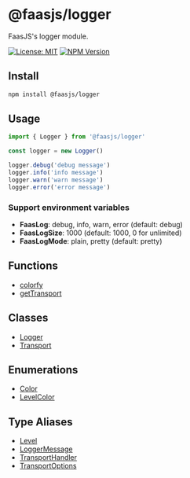# @faasjs/logger

FaasJS's logger module.

[![License: MIT](https://img.shields.io/npm/l/@faasjs/logger.svg)](https://github.com/faasjs/faasjs/blob/main/packages/logger/LICENSE)
[![NPM Version](https://img.shields.io/npm/v/@faasjs/logger.svg)](https://www.npmjs.com/package/@faasjs/logger)

## Install

```sh
npm install @faasjs/logger
```

## Usage

```typescript
import { Logger } from '@faasjs/logger'

const logger = new Logger()

logger.debug('debug message')
logger.info('info message')
logger.warn('warn message')
logger.error('error message')
```

### Support environment variables

- **FaasLog**: debug, info, warn, error (default: debug)
- **FaasLogSize**: 1000 (default: 1000, 0 for unlimited)
- **FaasLogMode**: plain, pretty (default: pretty)

## Functions

- [colorfy](functions/colorfy.md)
- [getTransport](functions/getTransport.md)

## Classes

- [Logger](classes/Logger.md)
- [Transport](classes/Transport.md)

## Enumerations

- [Color](enumerations/Color.md)
- [LevelColor](enumerations/LevelColor.md)

## Type Aliases

- [Level](type-aliases/Level.md)
- [LoggerMessage](type-aliases/LoggerMessage.md)
- [TransportHandler](type-aliases/TransportHandler.md)
- [TransportOptions](type-aliases/TransportOptions.md)
